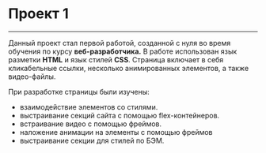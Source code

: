 # Проект 1
----------
Данный проект стал первой работой, созданной с нуля во время обучения по курсу **веб-разработчика.**
В работе использован язык разметки **HTML** и язык стилей **CSS**.
Страница включает в себя кликабельные ссылки, несколько анимированных элементов, а также видео-файлы.

При разработке страницы были изучены:
* взаимодействие элементов со стилями.
* выстраивание секций сайта с помощью flex-контейнеров.
* встраивание видео с помощью фреймов.
* наложение анимации на элементы с помощью фреймов
* выстраивание секции для стилей по БЭМ.
